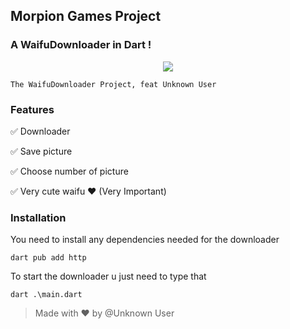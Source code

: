 ## Morpion Games Project
### A WaifuDownloader in Dart !

<p align="center">
  <img src="[https://images-wixmp-ed30a86b8c4ca887773594c2.wixmp.com/f/1dfe8237-f69f-49c7-9314-9c5e1f9c32a2/db9l18m-7b3841fb-c2b9-45e5-9b06-2f07f4648062.png/v1/fill/w_1024,h_1449,strp/anime_girl__render__by_skarletrose03_db9l18m-fullview.png?token=eyJ0eXAiOiJKV1QiLCJhbGciOiJIUzI1NiJ9.eyJzdWIiOiJ1cm46YXBwOjdlMGQxODg5ODIyNjQzNzNhNWYwZDQxNWVhMGQyNmUwIiwiaXNzIjoidXJuOmFwcDo3ZTBkMTg4OTgyMjY0MzczYTVmMGQ0MTVlYTBkMjZlMCIsIm9iaiI6W1t7ImhlaWdodCI6Ijw9MTQ0OSIsInBhdGgiOiJcL2ZcLzFkZmU4MjM3LWY2OWYtNDljNy05MzE0LTljNWUxZjljMzJhMlwvZGI5bDE4bS03YjM4NDFmYi1jMmI5LTQ1ZTUtOWIwNi0yZjA3ZjQ2NDgwNjIucG5nIiwid2lkdGgiOiI8PTEwMjQifV1dLCJhdWQiOlsidXJuOnNlcnZpY2U6aW1hZ2Uub3BlcmF0aW9ucyJdfQ.AjDcRxdakkdXSx4SOPhi9n1oAUXLnCbW6XYnIom1ECU](https://cdn.discordapp.com/attachments/1118397476202881034/1123226526536708167/waifu_image_2.png)">
</p>

```
The WaifuDownloader Project, feat Unknown User
```

### Features

✅ Downloader

✅ Save picture

✅ Choose number of picture

✅ Very cute waifu ❤ (Very Important)

### Installation

You need to install any dependencies needed for the downloader
```
dart pub add http
```

To start the downloader u just need to type that
```
dart .\main.dart
```

> Made with ❤ by @Unknown User
